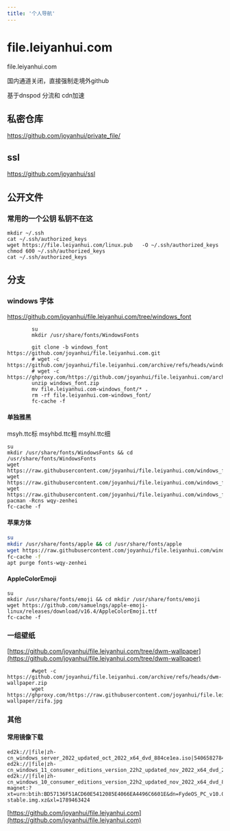 ```yaml
---
title: '个人导航'
---
```

# file.leiyanhui.com
file.leiyanhui.com

国内通道关闭，直接强制走境外github

基于dnspod 分流和 cdn加速
## 私密仓库
https://github.com/joyanhui/private_file/
## ssl
https://github.com/joyanhui/ssl
## 公开文件

### 常用的一个公钥  私钥不在这
```
mkdir ~/.ssh
cat ~/.ssh/authorized_keys
wget https://file.leiyanhui.com/linux.pub   -O ~/.ssh/authorized_keys
chmod 600 ~/.ssh/authorized_keys
cat ~/.ssh/authorized_keys
```
## 分支

### windows 字体

https://github.com/joyanhui/file.leiyanhui.com/tree/windows_font

            su
            mkdir /usr/share/fonts/WindowsFonts
            
            git clone -b windows_font https://github.com/joyanhui/file.leiyanhui.com.git
            # wget -c https://github.com/joyanhui/file.leiyanhui.com/archive/refs/heads/windows_font.zip
            # wget -c https://ghproxy.com/https://github.com/joyanhui/file.leiyanhui.com/archive/refs/heads/windows_font.zip
            unzip windows_font.zip
            mv file.leiyanhui.com-windows_font/* .
            rm -rf file.leiyanhui.com-windows_font/
            fc-cache -f
#### 单独雅黑 
 msyh.ttc标 msyhbd.ttc粗 msyhl.ttc细

```
su
mkdir /usr/share/fonts/WindowsFonts && cd /usr/share/fonts/WindowsFonts
wget https://raw.githubusercontent.com/joyanhui/file.leiyanhui.com/windows_font/msyh.ttc
wget https://raw.githubusercontent.com/joyanhui/file.leiyanhui.com/windows_font/msyhbd.ttc
wget https://raw.githubusercontent.com/joyanhui/file.leiyanhui.com/windows_font/msyhl.ttc
pacman -Rcns wqy-zenhei
fc-cache -f
```
#### 苹果方体
```bash
su
mkdir /usr/share/fonts/apple && cd /usr/share/fonts/apple
wget https://raw.githubusercontent.com/joyanhui/file.leiyanhui.com/windows_font/PingFang_SC.ttf
fc-cache -f
apt purge fonts-wqy-zenhei
```
#### AppleColorEmoji
```
su
mkdir /usr/share/fonts/emoji && cd mkdir /usr/share/fonts/emoji
wget https://github.com/samuelngs/apple-emoji-linux/releases/download/v16.4/AppleColorEmoji.ttf
fc-cache -f
```
            

### 一组壁纸


[https://github.com/joyanhui/file.leiyanhui.com/tree/dwm-wallpaper](https://github.com/joyanhui/file.leiyanhui.com/tree/dwm-wallpaper)

            #wget -c https://github.com/joyanhui/file.leiyanhui.com/archive/refs/heads/dwm-wallpaper.zip
            wget https://ghproxy.com/https://raw.githubusercontent.com/joyanhui/file.leiyanhui.com/dwm-wallpaper/zifa.jpg
### 其他

#### 常用镜像下载
```
ed2k://|file|zh-cn_windows_server_2022_updated_oct_2022_x64_dvd_884ce1ea.iso|5406582784|E3E50341C9D3F8389F7ACACEA0D26843|/
ed2k://|file|zh-cn_windows_11_consumer_editions_version_22h2_updated_nov_2022_x64_dvd_2c7e96c3.iso|5673539584|EB8FF2B481BB6AFE71B2784C6485733B|/
ed2k://|file|zh-cn_windows_10_consumer_editions_version_22h2_updated_nov_2022_x64_dvd_8bb31339.iso|6085199872|8A30D55EC70B96F629491E830FE30B34|/
magnet:?xt=urn:btih:BD57136F51ACD60E5412085E4066EA4496C6601E&dn=FydeOS_PC_v10.0-stable.img.xz&xl=1789463424
```


[https://github.com/joyanhui/file.leiyanhui.com](https://github.com/joyanhui/file.leiyanhui.com)
